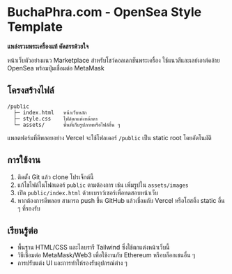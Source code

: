 # BuchaPhra.com - OpenSea Style Template

**แหล่งรวมพระเครื่องแท้ คัดสรรด้วยใจ**

หน้าเว็บตัวอย่างแนว Marketplace สำหรับโชว์คอลเลกชันพระเครื่อง ใช้แนวสีและเลย์เอาต์คล้าย OpenSea พร้อมปุ่มเชื่อมต่อ MetaMask

## โครงสร้างไฟล์

```
/public
  ├─ index.html   หน้าเว็บหลัก
  ├─ style.css    ไฟล์ตกแต่งหน้าตา
  └─ assets/      พื้นที่เก็บรูปภาพหรือไฟล์อื่น ๆ
```

แพลตฟอร์มที่ดีพลอยอย่าง Vercel จะใช้โฟลเดอร์ `/public` เป็น static root โดยอัตโนมัติ

## การใช้งาน

1. ติดตั้ง Git แล้ว clone โปรเจ็กต์นี้
2. แก้ไขไฟล์ในโฟลเดอร์ `public` ตามต้องการ เช่น เพิ่มรูปใน `assets/images`
3. เปิด `public/index.html` ด้วยเบราว์เซอร์เพื่อทดสอบหน้าเว็บ
4. หากต้องการดีพลอย สามารถ push ขึ้น GitHub แล้วเชื่อมกับ Vercel หรือโฮสติ้ง static อื่น ๆ ที่รองรับ

## เรียนรู้ต่อ

- พื้นฐาน HTML/CSS และไลบรารี Tailwind ซึ่งใช้ตกแต่งหน้าเว็บนี้
- วิธีเชื่อมต่อ MetaMask/Web3 เพื่อใช้งานกับ Ethereum หรือบล็อกเชนอื่น ๆ
- การปรับแต่ง UI และการทำให้รองรับอุปกรณ์ต่าง ๆ

